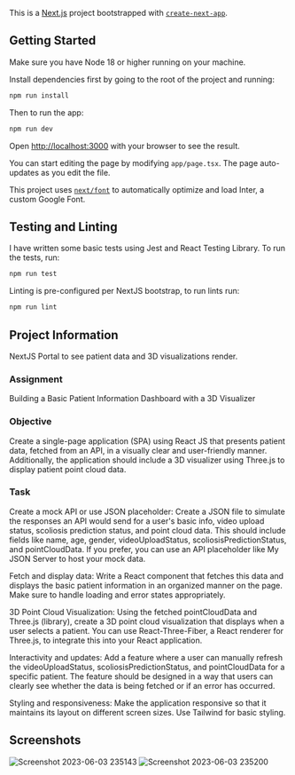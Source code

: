 This is a [Next.js](https://nextjs.org/) project bootstrapped with [`create-next-app`](https://github.com/vercel/next.js/tree/canary/packages/create-next-app).

## Getting Started

Make sure you have Node 18 or higher running on your machine. 

Install dependencies first by going to the root of the project and running:
```bash
npm run install
```

Then to run the app:
```bash
npm run dev
```

Open [http://localhost:3000](http://localhost:3000) with your browser to see the result.

You can start editing the page by modifying `app/page.tsx`. The page auto-updates as you edit the file.

This project uses [`next/font`](https://nextjs.org/docs/basic-features/font-optimization) to automatically optimize and load Inter, a custom Google Font.

## Testing and Linting
I have written some basic tests using Jest and React Testing Library. To run the tests, run:
```bash
npm run test
```

Linting is pre-configured per NextJS bootstrap, to run lints run:
```bash
npm run lint
```

## Project Information

NextJS Portal to see patient data and 3D visualizations render.

### Assignment
Building a Basic Patient Information Dashboard with a 3D Visualizer

### Objective
Create a single-page application (SPA) using React JS that presents patient data, fetched from an API, in a visually clear and user-friendly manner. Additionally, the application should include a 3D visualizer using Three.js to display patient point cloud data.

### Task
Create a mock API or use JSON placeholder: Create a JSON file to simulate the responses an API would send for a user's basic info, video upload status, scoliosis prediction status, and point cloud data. This should include fields like name, age, gender, videoUploadStatus, scoliosisPredictionStatus, and pointCloudData. If you prefer, you can use an API placeholder like My JSON Server to host your mock data.

Fetch and display data: Write a React component that fetches this data and displays the basic patient information in an organized manner on the page. Make sure to handle loading and error states appropriately.

3D Point Cloud Visualization: Using the fetched pointCloudData and Three.js (library), create a 3D point cloud visualization that displays when a user selects a patient. You can use React-Three-Fiber, a React renderer for Three.js, to integrate this into your React application.

Interactivity and updates: Add a feature where a user can manually refresh the videoUploadStatus, scoliosisPredictionStatus, and pointCloudData for a specific patient. The feature should be designed in a way that users can clearly see whether the data is being fetched or if an error has occurred.

Styling and responsiveness: Make the application responsive so that it maintains its layout on different screen sizes. Use Tailwind for basic styling.

## Screenshots
![Screenshot 2023-06-03 235143](https://github.com/ZarifS/patient-portal/assets/14790505/cb2f06b1-65d3-43bb-8f32-76fc848cc30b)
![Screenshot 2023-06-03 235200](https://github.com/ZarifS/patient-portal/assets/14790505/1fee93a1-f614-4f35-a8e8-30949798f516)

